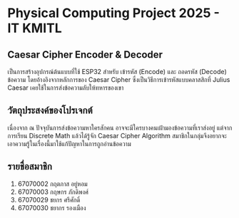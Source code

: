 # Physical Computing Project 2025 - IT KMITL
## Caesar Cipher Encoder & Decoder
เป็นการสร้างอุปกรณ์ต้นแบบที่ใช้ ESP32 สำหรับ เข้ารหัส (Encode) และ ถอดรหัส (Decode) ข้อความ โดยอ้างอิงจากหลักการของ Caesar Cipher ซึ่งเป็นวิธีการเข้ารหัสแบบคลาสสิกที่ Julius Caesar เคยใช้ในการส่งข้อความลับให้ทหารของเขา
## วัตถุประสงค์ของโปรเจกต์
เนื่องจาก ณ ปัจจุบันการส่งข้อความหาใครสักคน อาจจะมีใครบางคนเฝ้ามองข้อความที่เราส่งอยู่ แต่จากการเรียน Discrete Math แล้วได้รู้จัก Caesar Cipher Algorithm สมาชิกในกลุ่มจึงอยากจะเอาความรู้ในเรื่องนี้มาใช้แก้ปัญหาในการถูกอ่านข้อความ
## รายชื่อสมาชิก
1. 67070002 กฤตภาส อยู่หอม
2. 67070003 กฤษกร ภักดิพงศ์
3. 67070029 ชยกร ศรีศักดิ์
4. 67070030 ชยากร รองเมือง

